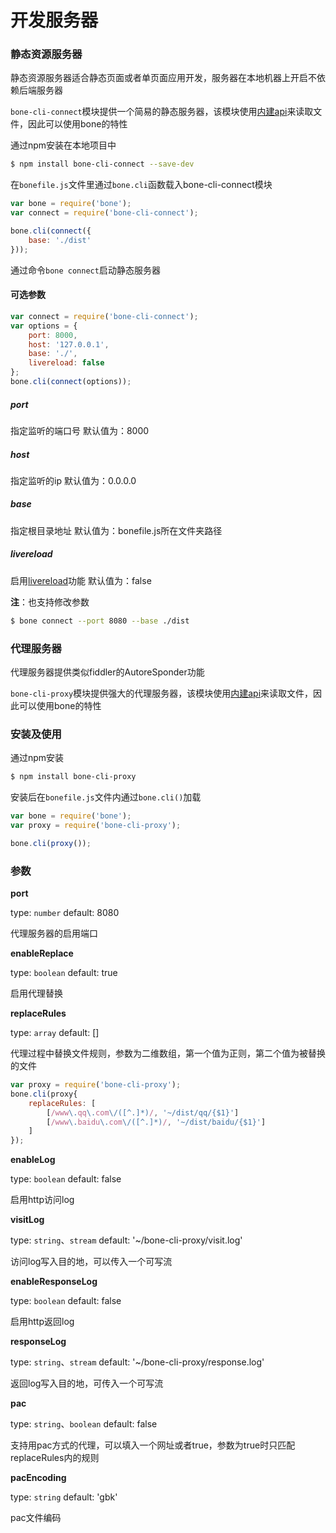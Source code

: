 # 开发服务器

### 静态资源服务器

静态资源服务器适合静态页面或者单页面应用开发，服务器在本地机器上开启不依赖后端服务器 

`bone-cli-connect`模块提供一个简易的静态服务器，该模块使用[内建api](./inner_api.html)来读取文件，因此可以使用bone的特性

通过npm安装在本地项目中

```sh
$ npm install bone-cli-connect --save-dev
```

在`bonefile.js`文件里通过`bone.cli`函数载入bone-cli-connect模块

```javascript
var bone = require('bone');
var connect = require('bone-cli-connect');

bone.cli(connect({
    base: './dist'
}));
```
通过命令`bone connect`启动静态服务器

#### 可选参数

```javascript
var connect = require('bone-cli-connect');
var options = {
    port: 8000,
    host: '127.0.0.1',
    base: './',
    livereload: false   
};
bone.cli(connect(options));
```

##### port
指定监听的端口号
默认值为：8000

##### host
指定监听的ip
默认值为：0.0.0.0

##### base
指定根目录地址
默认值为：bonefile.js所在文件夹路径

##### livereload
启用[livereload](https://github.com/intesso/connect-livereload)功能
默认值为：false

**注**：也支持修改参数

```sh
$ bone connect --port 8080 --base ./dist
```

### 代理服务器

代理服务器提供类似fiddler的AutoreSponder功能

`bone-cli-proxy`模块提供强大的代理服务器，该模块使用[内建api](./inner_api.html)来读取文件，因此可以使用bone的特性


### 安装及使用

通过npm安装

```sh
$ npm install bone-cli-proxy 
```

安装后在`bonefile.js`文件内通过`bone.cli()`加载

```js
var bone = require('bone');
var proxy = require('bone-cli-proxy');

bone.cli(proxy());
```

### 参数

**port**

type: `number` default: 8080

代理服务器的启用端口

**enableReplace**

type: `boolean` default: true

启用代理替换

**replaceRules**

type: `array` default: []

代理过程中替换文件规则，参数为二维数组，第一个值为正则，第二个值为被替换的文件

```js
var proxy = require('bone-cli-proxy');
bone.cli(proxy{
    replaceRules: [
        [/www\.qq\.com\/([^.]*)/, '~/dist/qq/{$1}']
        [/www\.baidu\.com\/([^.]*)/, '~/dist/baidu/{$1}']
    ]
});

```

**enableLog**

type: `boolean` default: false

启用http访问log

**visitLog**

type: `string`、`stream` default: '~/bone-cli-proxy/visit.log'

访问log写入目的地，可以传入一个可写流

**enableResponseLog**

type: `boolean` default: false

启用http返回log

**responseLog**

type: `string`、`stream` default: '~/bone-cli-proxy/response.log'

返回log写入目的地，可传入一个可写流

**pac**

type: `string`、`boolean` default: false

支持用pac方式的代理，可以填入一个网址或者true，参数为true时只匹配replaceRules内的规则

**pacEncoding**

type: `string` default: 'gbk'

pac文件编码